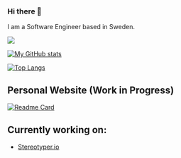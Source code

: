 ### Hi there 👋

I am a Software Engineer based in Sweden.

<img align="center" src="https://github-readme-stats.vercel.app/api?username=ThomasEmilsson&hide=issues,contribs&count_private=true&show_icons=true&theme=nord)" />

[![My GitHub stats](https://github-readme-stats.vercel.app/api?username=ThomasEmilsson&hide=issues,contribs&count_private=true&show_icons=true&theme=nord)](https://github.com/ThomasEmilsson)

[![Top Langs](https://github-readme-stats.vercel.app/api/top-langs/?username=ThomasEmilsson&theme=nord&langs_count=7&layout=compact)](https://github.com/ThomasEmilsson)

## Personal Website (Work in Progress)
[![Readme Card](https://github-readme-stats.vercel.app/api/pin/?username=ThomasEmilsson&repo=thomasemilsson.info&theme=nord)](https://www.thomasemilsson.info/)

## Currently working on: 
 - [Stereotyper.io](https://stereotyper.io/)
